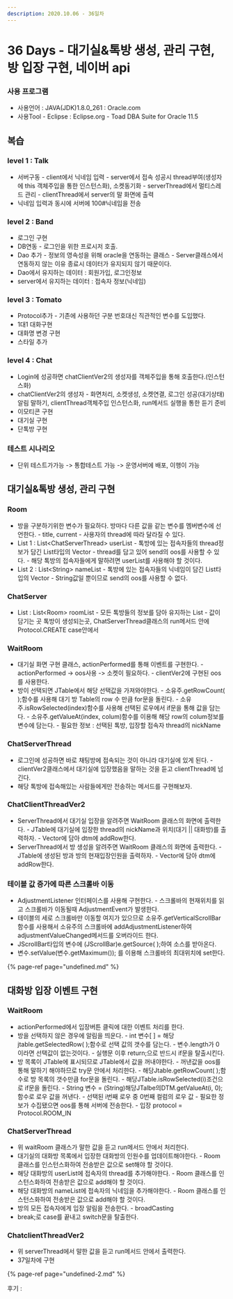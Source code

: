 ```yaml
---
description: 2020.10.06 - 36일차
---
```


# 36 Days - 대기실&톡방 생성, 관리 구현, 방 입장 구현, 네이버 api

### 사용 프로그램

* 사용언어 : JAVA\(JDK\)1.8.0\_261 : Oracle.com
* 사용Tool  - Eclipse : Eclipse.org - Toad DBA Suite for Oracle 11.5

## 복습

### level 1 : Talk

* 서버구동 - client에서 닉네임 입력 - server에서 접속 성공시 thread부여\(생성자에 this 객체주입을 통한 인스턴스화\), 소켓동기화 - serverThread에서 멀티스레드 관리 - clientThread에서 server의 말 화면에 출력
* 닉네임 입력과 동시에 서버에 100\#닉네임을 전송

### level 2 : Band

* 로그인 구현
* DB연동  - 로그인을 위한 프로시저 호출.
* Dao 추가 - 정보의 영속성을 위해 oracle을 연동하는 클래스 - Server클래스에서 연동하지 않는 이유   종료시 데이터가 유지되지 않기 때문이다.
* Dao에서 유지하는 데이터 : 회원가입, 로그인정보
* server에서 유지하는 데이터 : 접속자 정보\(닉네임\)

### level 3 : Tomato

* Protocol추가 - 기존에 사용하던 구분 번호대신 직관적인 변수를 도입했다.
* 1대1 대화구현
* 대화명 변경 구현
* 스타일 추가

### level 4 : Chat

* Login에 성공하면 chatClientVer2의 생성자를 객체주입을 통해 호출한다.\(인스턴스화\)
* chatClientVer2의 생성자 - 화면처리, 소켓생성, 소켓연결, 로그인 성공\(대기상태\)알림 말하기, clientThread객체주입 인스턴스화, run메서드 실행을 통한 듣기 준비
* 이모티콘 구현
* 대기실 구현
* 단톡방 구현

### 테스트 시나리오

* 단위 테스트가가능 -&gt; 통합테스트 가능 -&gt; 운영서버에 배포, 이행이 가능

## 대기실&톡방 생성, 관리 구현

### Room

* 방을 구분하기위한 변수가 필요하다. 방마다 다른 값을 같는 변수를 멤버변수에 선언한다. - title, current - 사용자의 thread에 따라 달라질 수 있다.
* List 1 :  List&lt;ChatServerThread&gt; userList  - 톡방에 있는 접속자들의 thread정보가 담긴 List타입의 Vector - thread를 담고 있어 send의 oos를 사용할 수 있다. - 해당 톡방의 접속자들에게 말하려면 userList를 사용해야 할 것이다.
* List 2 : List&lt;String&gt; nameList -  톡방에 있는 접속자들의 닉네임이 담긴 List타입의 Vector - String값일 뿐이므로 send의 oos를 사용할 수 없다.

### ChatServer

* List : List&lt;Room&gt; roomList - 모든 톡방들의 정보를 담아 유지하는 List - 값이 담기는 곳   톡방이 생성되는곳, ChatServerThread클래스의 run메서드 안에 Protocol.CREATE case안에서

### WaitRoom

* 대기실 화면 구현 클래스, actionPerformed를 통해 이벤트를 구현한다. - actionPerformed -&gt; oos사용 -&gt; 소켓이 필요하다. - clientVer2에 구현된 oos를 사용한다.
* 방이 선택되면 JTable에서 해당 선택값을 가져와야한다. - 소유주.getRowCount\( \);함수를 사용해 대기 방 Table의 row 수 만큼 for문을 돌린다. - 소유주.isRowSelected\(index\)함수를 사용해 선택된 로우에서 if문을 통해 값을 담는다. - 소유주.getValueAt\(index, colum\)함수를 이용해 해당 row의 colum정보를 변수에 담는다. - 필요한 정보 : 선택된 톡방, 입장할 접속자 thread의 nickName

### ChatServerThread

* 로그인에 성공하면 바로 채팅방에 접속되는 것이 아니라 대기실에 있게 된다. - clientVer2클래스에서 대기실에 입장했음을 말하는 것을 듣고 clientThread에 넘긴다.
* 해당 톡방에 접속해있는 사람들에게만 전송하는 메서드를 구현해보자.

### ChatClientThreadVer2

* ServerThread에서 대기실 입장을 알려주면 WaitRoom 클래스의 화면에 출력한다. - JTable에 대기실에 입장한 thread의 nickName과 위치\(대기 \|\| 대화방\)를 출력하자. - Vector에 담아 dtm에 addRow한다.
* ServerThread에서 방 생성을 알려주면 WaitRoom 클래스의 화면에 출력한다. - JTable에 생성된 방과 방의 현재입장인원을 출력하자. - Vector에 담아 dtm에 addRow한다.

### 테이블 값 증가에 따른 스크롤바 이동

* AdjustmentListener 인터페이스를 사용해 구현한다. - 스크롤바의 현재위치를 읽고 스크롤바가 이동될때 AdjustmentEvent가 발생한다.
* 테이블의 세로 스크롤바만 이동할 여지가 있으므로 소유주.getVerticalScrollBar함수를 사용해서 소유주의 스크롤바에 addAdjustmentListener하여 adjustmentValueChanged메서드를 오버라이드 한다.
* JScrollBar타입의 변수에 \(JScrollBar\)e.getSource\( \);하여 소스를 받아온다.
* 변수.setValue\(변수.getMaximum\(\)\); 를 이용해 스크롤바의 최대위치에 set한다.

{% page-ref page="undefined.md" %}

## 대화방 입장 이벤트 구현

### WaitRoom

* actionPerformed에서 입장버튼 클릭에 대한 이벤트 처리를 한다.
* 방을 선택하지 않은 경우에 알림을 띄운다. - int 변수\[ \] = 해당jtable.getSelectedRow\( \);함수로 선택 값의 갯수를 담는다. - 변수.length가 0 이라면 선택값이 없는것이다. - 실행문 이후 return;으로 반드시 if문을 탈출시킨다.
* 방 목록이 JTable에 표시되므로 JTable에서 값을 꺼내야한다. - 꺼낸값을 oos를 통해 말하기 해야하므로 try문 안에서 처리한다. - 해당Jtable.getRowCount\( \);함수로 방 목록의 갯수만큼 for문을 돌린다. - 해당JTable.isRowSelected\(i\)조건으로 if문을 돌린다. - String 변수 = \(String\)해당JTalbe의DTM.getValueAt\(i, 0\); 함수로 로우 값을 꺼낸다. - 선택된 i번째 로우 중 0번째 컬럼의 로우 값 - 필요한 정보가 수집됐으면 oos를 통해 서버에 전송한다. - 입장 protocol = Protocol.ROOM\_IN

### ChatServerThread

* 위 waitRoom 클래스가 말한 값을 듣고 run메서드 안에서 처리한다.
* 대기실의 대화방 목록에서 입장한 대화방의 인원수를 업데이트해야한다. - Room 클래스를 인스턴스화하여 전송받은 값으로 set해야 할 것이다.
* 해당 대화방의 userList에 접속자의 thread를 추가해야한다. - Room 클래스를 인스턴스화하여 전송받은 값으로 add해야 할 것이다.
* 해당 대화방의 nameList에 접속자의 닉네임을 추가해야한다. - Room 클래스를 인스턴스화하여 전송받은 값으로 add해야 할 것이다.
* 방의 모든 접속자에게 입장 알림을 전송한다. - broadCasting
* break;로 case를 끝내고 switch문을 탈출한다.

### ChatclientThreadVer2

* 위 serverThread에서 말한 값을 듣고 run메서드 안에서 출력한다.
* 37일차에 구현

{% page-ref page="undefined-2.md" %}

후기 : 

